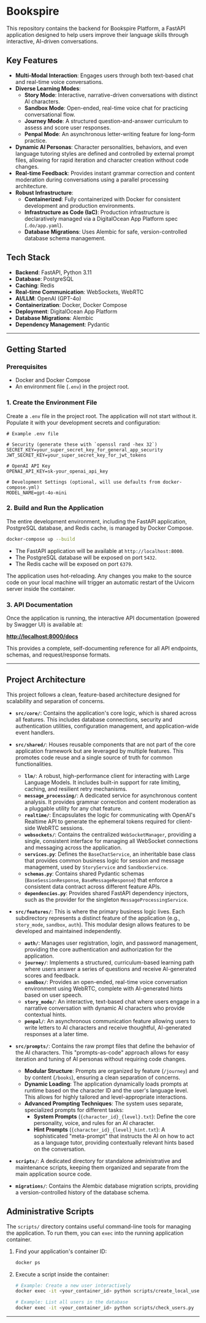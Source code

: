 # Bookspire

This repository contains the backend for Bookspire Platform, a  FastAPI application designed to help users improve their language skills through interactive, AI-driven conversations.

## Key Features

- **Multi-Modal Interaction**: Engages users through both text-based chat and real-time voice conversations.
- **Diverse Learning Modes**:
  - **Story Mode**: Interactive, narrative-driven conversations with distinct AI characters.
  - **Sandbox Mode**: Open-ended, real-time voice chat for practicing conversational flow.
  - **Journey Mode**: A structured question-and-answer curriculum to assess and score user responses.
  - **Penpal Mode**: An asynchronous letter-writing feature for long-form practice.
- **Dynamic AI Personas**: Character personalities, behaviors, and even language tutoring styles are defined and controlled by external prompt files, allowing for rapid iteration and character creation without code changes.
- **Real-time Feedback**: Provides instant grammar correction and content moderation during conversations using a parallel processing architecture.
- **Robust Infrastructure**:
  - **Containerized**: Fully containerized with Docker for consistent development and production environments.
  - **Infrastructure as Code (IaC)**: Production infrastructure is declaratively managed via a DigitalOcean App Platform spec (`.do/app.yaml`).
  - **Database Migrations**: Uses Alembic for safe, version-controlled database schema management.

## Tech Stack

- **Backend**: FastAPI, Python 3.11
- **Database**: PostgreSQL
- **Caching**: Redis
- **Real-time Communication**: WebSockets, WebRTC
- **AI/LLM**: OpenAI (GPT-4o)
- **Containerization**: Docker, Docker Compose
- **Deployment**: DigitalOcean App Platform
- **Database Migrations**: Alembic
- **Dependency Management**: Pydantic

---

## Getting Started

### Prerequisites

- Docker and Docker Compose
- An environment file (`.env`) in the project root.

### 1. Create the Environment File

Create a `.env` file in the project root. The application will not start without it. Populate it with your development secrets and configuration:

```env
# Example .env file

# Security (generate these with `openssl rand -hex 32`)
SECRET_KEY=your_super_secret_key_for_general_app_security
JWT_SECRET_KEY=your_super_secret_key_for_jwt_tokens

# OpenAI API Key
OPENAI_API_KEY=sk-your_openai_api_key

# Development Settings (optional, will use defaults from docker-compose.yml)
MODEL_NAME=gpt-4o-mini
```

### 2. Build and Run the Application

The entire development environment, including the FastAPI application, PostgreSQL database, and Redis cache, is managed by Docker Compose.

```bash
docker-compose up --build
```

- The FastAPI application will be available at `http://localhost:8000`.
- The PostgreSQL database will be exposed on port `5432`.
- The Redis cache will be exposed on port `6379`.

The application uses hot-reloading. Any changes you make to the source code on your local machine will trigger an automatic restart of the Uvicorn server inside the container.

### 3. API Documentation

Once the application is running, the interactive API documentation (powered by Swagger UI) is available at:

[**http://localhost:8000/docs**](http://localhost:8000/docs)

This provides a complete, self-documenting reference for all API endpoints, schemas, and request/response formats.

---

## Project Architecture

This project follows a clean, feature-based architecture designed for scalability and separation of concerns.

- **`src/core/`**: Contains the application's core logic, which is shared across all features. This includes database connections, security and authentication utilities, configuration management, and application-wide event handlers.

- **`src/shared/`**: Houses reusable components that are not part of the core application framework but are leveraged by multiple features. This promotes code reuse and a single source of truth for common functionalities.
  - **`llm/`**: A robust, high-performance client for interacting with Large Language Models. It includes built-in support for rate limiting, caching, and resilient retry mechanisms.
  - **`message_processing/`**: A dedicated service for asynchronous content analysis. It provides grammar correction and content moderation as a pluggable utility for any chat feature.
  - **`realtime/`**: Encapsulates the logic for communicating with OpenAI's Realtime API to generate the ephemeral tokens required for client-side WebRTC sessions.
  - **`websockets/`**: Contains the centralized `WebSocketManager`, providing a single, consistent interface for managing all WebSocket connections and messaging across the application.
  - **`services.py`**: Defines the `BaseChatService`, an inheritable base class that provides common business logic for session and message management, used by `StoryService` and `SandboxService`.
  - **`schemas.py`**: Contains shared Pydantic schemas (`BaseSessionResponse`, `BaseMessageResponse`) that enforce a consistent data contract across different feature APIs.
  - **`dependencies.py`**: Provides shared FastAPI dependency injectors, such as the provider for the singleton `MessageProcessingService`.

- **`src/features/`**: This is where the primary business logic lives. Each subdirectory represents a distinct feature of the application (e.g., `story_mode`, `sandbox`, `auth`). This modular design allows features to be developed and maintained independently.
  - **`auth/`**: Manages user registration, login, and password management, providing the core authentication and authorization for the application.
  - **`journey/`**: Implements a structured, curriculum-based learning path where users answer a series of questions and receive AI-generated scores and feedback.
  - **`sandbox/`**: Provides an open-ended, real-time voice conversation environment using WebRTC, complete with AI-generated hints based on user speech.
  - **`story_mode/`**: An interactive, text-based chat where users engage in a narrative conversation with dynamic AI characters who provide contextual hints.
  - **`penpal/`**: An asynchronous communication feature allowing users to write letters to AI characters and receive thoughtful, AI-generated responses at a later time.

- **`src/prompts/`**: Contains the raw prompt files that define the behavior of the AI characters. This "prompts-as-code" approach allows for easy iteration and tuning of AI personas without requiring code changes.
  - **Modular Structure**: Prompts are organized by feature (`/journey`) and by content (`/books`), ensuring a clean separation of concerns.
  - **Dynamic Loading**: The application dynamically loads prompts at runtime based on the character ID and the user's language level. This allows for highly tailored and level-appropriate interactions.
  - **Advanced Prompting Techniques**: The system uses separate, specialized prompts for different tasks:
    - **System Prompts** (`{character_id}_{level}.txt`): Define the core personality, voice, and rules for an AI character.
    - **Hint Prompts** (`{character_id}_{level}_hint.txt`): A sophisticated "meta-prompt" that instructs the AI on how to act as a language tutor, providing contextually relevant hints based on the conversation.

- **`scripts/`**: A dedicated directory for standalone administrative and maintenance scripts, keeping them organized and separate from the main application source code.

- **`migrations/`**: Contains the Alembic database migration scripts, providing a version-controlled history of the database schema.

## Administrative Scripts

The `scripts/` directory contains useful command-line tools for managing the application. To run them, you can `exec` into the running application container.

1.  Find your application's container ID:
    ```bash
    docker ps
    ```
2.  Execute a script inside the container:
    ```bash
    # Example: Create a new user interactively
    docker exec -it <your_container_id> python scripts/create_local_user.py

    # Example: List all users in the database
    docker exec -it <your_container_id> python scripts/check_users.py
    ```

---
